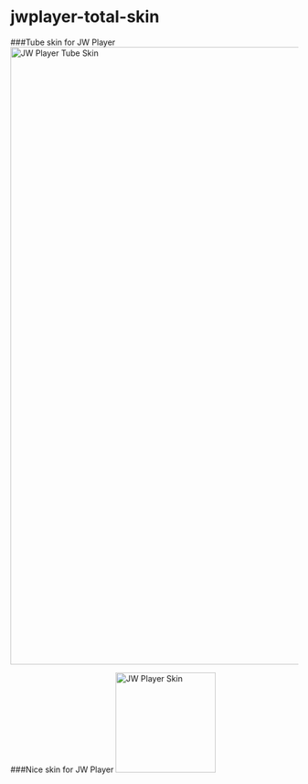 # jwplayer-total-skin

###Tube skin for JW Player
<img height="1080px" src="httpshttps://raw.githubusercontent.com/tankvn/jwplayer-total-skin/master/skin2.jpg" alt="JW Player Tube Skin" title="JW Player Tube Skin"/>

###Nice skin for  JW Player
<img height="175px" src="https://one-onedesigns1.netdna-ssl.com/media/mediaelementjs-skin-large.jpg" alt="JW Player Skin" title="JW Player Skin"/>
